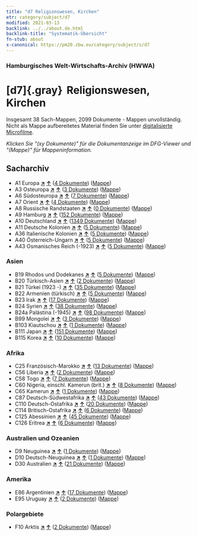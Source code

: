```yaml
---
title: "d7 Religionswesen, Kirchen"
etr: category/subject/d7
modified: 2021-03-13
backlink: ../../about.de.html
backlink-title: "Systematik-Übersicht"
fn-stub: about
x-canonical: https://pm20.zbw.eu/category/subject/s/d7
---
```


### Hamburgisches Welt-Wirtschafts-Archiv (HWWA)
# [d7]{.gray}&#8201; Religionswesen, Kirchen&#160; 




Insgesamt 38 Sach-Mappen, 2099 Dokumente - Mappen unvollständig.
Nicht als Mappe aufbereitetes Material finden Sie unter [digitalisierte Microfilme](/film/h1_sh.de.html).

_Klicken Sie "(xy Dokumente)" für die Dokumentanzeige im DFG-Viewer und "(Mappe)" für Mappeninformation._

## Sacharchiv



- A1 Europa [**&nearr;**](../../../geo/i/140892/about.de.html "Europa (alle Mappen)") [**&uarr;**](../../../geo/about.de.html#A1 "Ländersystematik") (<a href="https://pm20.zbw.eu/dfgview/sh/140892,144241" title="über: Europa : Religionswesen, Kirchen" target="_blank">4 Dokumente</a>) ([Mappe](../../../../folder/sh/1408xx/140892/1442xx/144241/about.de.html))
- A3 Osteuropa [**&nearr;**](../../../geo/i/140896/about.de.html "Osteuropa (alle Mappen)") [**&uarr;**](../../../geo/about.de.html#A3 "Ländersystematik") (<a href="https://pm20.zbw.eu/dfgview/sh/140896,144241" title="über: Osteuropa : Religionswesen, Kirchen" target="_blank">3 Dokumente</a>) ([Mappe](../../../../folder/sh/1408xx/140896/1442xx/144241/about.de.html))
- A6 Südosteuropa [**&nearr;**](../../../geo/i/140900/about.de.html "Südosteuropa (alle Mappen)") [**&uarr;**](../../../geo/about.de.html#A6 "Ländersystematik") (<a href="https://pm20.zbw.eu/dfgview/sh/140900,144241" title="über: Südosteuropa : Religionswesen, Kirchen" target="_blank">7 Dokumente</a>) ([Mappe](../../../../folder/sh/1409xx/140900/1442xx/144241/about.de.html))
- A7 Orient [**&nearr;**](../../../geo/i/140902/about.de.html "Orient (alle Mappen)") [**&uarr;**](../../../geo/about.de.html#A7 "Ländersystematik") (<a href="https://pm20.zbw.eu/dfgview/sh/140902,144241" title="über: Orient : Religionswesen, Kirchen" target="_blank">4 Dokumente</a>) ([Mappe](../../../../folder/sh/1409xx/140902/1442xx/144241/about.de.html))
- A8 Russische Randstaaten [**&nearr;**](../../../geo/i/140904/about.de.html "Russische Randstaaten (alle Mappen)") [**&uarr;**](../../../geo/about.de.html#A8 "Ländersystematik") (<a href="https://pm20.zbw.eu/dfgview/sh/140904,144241" title="über: Russische Randstaaten : Religionswesen, Kirchen" target="_blank">0 Dokumente</a>) ([Mappe](../../../../folder/sh/1409xx/140904/1442xx/144241/about.de.html))
- A9 Hamburg [**&nearr;**](../../../geo/i/140905/about.de.html "Hamburg (alle Mappen)") [**&uarr;**](../../../geo/about.de.html#A9 "Ländersystematik") (<a href="https://pm20.zbw.eu/dfgview/sh/140905,144241" title="über: Hamburg : Religionswesen, Kirchen" target="_blank">152 Dokumente</a>) ([Mappe](../../../../folder/sh/1409xx/140905/1442xx/144241/about.de.html))
- A10 Deutschland [**&nearr;**](../../../geo/i/126128/about.de.html "Deutschland (alle Mappen)") [**&uarr;**](../../../geo/about.de.html#A10 "Ländersystematik") (<a href="https://pm20.zbw.eu/dfgview/sh/126128,144241" title="über: Deutschland : Religionswesen, Kirchen" target="_blank">1349 Dokumente</a>) ([Mappe](../../../../folder/sh/1261xx/126128/1442xx/144241/about.de.html))
- A11 Deutsche Kolonien [**&nearr;**](../../../geo/i/140960/about.de.html "Deutsche Kolonien (alle Mappen)") [**&uarr;**](../../../geo/about.de.html#A11 "Ländersystematik") (<a href="https://pm20.zbw.eu/dfgview/sh/140960,144241" title="über: Deutsche Kolonien : Religionswesen, Kirchen" target="_blank">5 Dokumente</a>) ([Mappe](../../../../folder/sh/1409xx/140960/1442xx/144241/about.de.html))
- A36 Italienische Kolonien [**&nearr;**](../../../geo/i/141012/about.de.html "Italienische Kolonien (alle Mappen)") [**&uarr;**](../../../geo/about.de.html#A36 "Ländersystematik") (<a href="https://pm20.zbw.eu/dfgview/sh/141012,144241" title="über: Italienische Kolonien : Religionswesen, Kirchen" target="_blank">5 Dokumente</a>) ([Mappe](../../../../folder/sh/1410xx/141012/1442xx/144241/about.de.html))
- A40 Österreich-Ungarn [**&nearr;**](../../../geo/i/126127/about.de.html "Österreich-Ungarn (alle Mappen)") [**&uarr;**](../../../geo/about.de.html#A40 "Ländersystematik") (<a href="https://pm20.zbw.eu/dfgview/sh/126127,144241" title="über: Österreich-Ungarn : Religionswesen, Kirchen" target="_blank">5 Dokumente</a>) ([Mappe](../../../../folder/sh/1261xx/126127/1442xx/144241/about.de.html))
- A43 Osmanisches Reich (-1923) [**&nearr;**](../../../geo/i/141034/about.de.html "Osmanisches Reich (-1923) (alle Mappen)") [**&uarr;**](../../../geo/about.de.html#A43 "Ländersystematik") (<a href="https://pm20.zbw.eu/dfgview/sh/141034,144241" title="über: Osmanisches Reich (-1923) : Religionswesen, Kirchen" target="_blank">5 Dokumente</a>) ([Mappe](../../../../folder/sh/1410xx/141034/1442xx/144241/about.de.html))

### Asien

- B19 Rhodos und Dodekanes [**&nearr;**](../../../geo/i/141106/about.de.html "Rhodos und Dodekanes (alle Mappen)") [**&uarr;**](../../../geo/about.de.html#B19 "Ländersystematik") (<a href="https://pm20.zbw.eu/dfgview/sh/141106,144241" title="über: Rhodos und Dodekanes : Religionswesen, Kirchen" target="_blank">5 Dokumente</a>) ([Mappe](../../../../folder/sh/1411xx/141106/1442xx/144241/about.de.html))
- B20 Türkisch-Asien [**&nearr;**](../../../geo/i/141108/about.de.html "Türkisch-Asien (alle Mappen)") [**&uarr;**](../../../geo/about.de.html#B20 "Ländersystematik") (<a href="https://pm20.zbw.eu/dfgview/sh/141108,144241" title="über: Türkisch-Asien : Religionswesen, Kirchen" target="_blank">2 Dokumente</a>) ([Mappe](../../../../folder/sh/1411xx/141108/1442xx/144241/about.de.html))
- B21 Türkei (1923 -) [**&nearr;**](../../../geo/i/141111/about.de.html "Türkei (1923 -) (alle Mappen)") [**&uarr;**](../../../geo/about.de.html#B21 "Ländersystematik") (<a href="https://pm20.zbw.eu/dfgview/sh/141111,144241" title="über: Türkei (1923 -) : Religionswesen, Kirchen" target="_blank">35 Dokumente</a>) ([Mappe](../../../../folder/sh/1411xx/141111/1442xx/144241/about.de.html))
- B22 Armenien (türkisch) [**&nearr;**](../../../geo/i/141112/about.de.html "Armenien (türkisch) (alle Mappen)") [**&uarr;**](../../../geo/about.de.html#B22 "Ländersystematik") (<a href="https://pm20.zbw.eu/dfgview/sh/141112,144241" title="über: Armenien (türkisch) : Religionswesen, Kirchen" target="_blank">5 Dokumente</a>) ([Mappe](../../../../folder/sh/1411xx/141112/1442xx/144241/about.de.html))
- B23 Irak [**&nearr;**](../../../geo/i/141113/about.de.html "Irak (alle Mappen)") [**&uarr;**](../../../geo/about.de.html#B23 "Ländersystematik") (<a href="https://pm20.zbw.eu/dfgview/sh/141113,144241" title="über: Irak : Religionswesen, Kirchen" target="_blank">17 Dokumente</a>) ([Mappe](../../../../folder/sh/1411xx/141113/1442xx/144241/about.de.html))
- B24 Syrien [**&nearr;**](../../../geo/i/141114/about.de.html "Syrien (alle Mappen)") [**&uarr;**](../../../geo/about.de.html#B24 "Ländersystematik") (<a href="https://pm20.zbw.eu/dfgview/sh/141114,144241" title="über: Syrien : Religionswesen, Kirchen" target="_blank">38 Dokumente</a>) ([Mappe](../../../../folder/sh/1411xx/141114/1442xx/144241/about.de.html))
- B24a Palästina (-1945) [**&nearr;**](../../../geo/i/141115/about.de.html "Palästina (-1945) (alle Mappen)") [**&uarr;**](../../../geo/about.de.html#B24a "Ländersystematik") (<a href="https://pm20.zbw.eu/dfgview/sh/141115,144241" title="über: Palästina (-1945) : Religionswesen, Kirchen" target="_blank">98 Dokumente</a>) ([Mappe](../../../../folder/sh/1411xx/141115/1442xx/144241/about.de.html))
- B99 Mongolei [**&nearr;**](../../../geo/i/141261/about.de.html "Mongolei (alle Mappen)") [**&uarr;**](../../../geo/about.de.html#B99 "Ländersystematik") (<a href="https://pm20.zbw.eu/dfgview/sh/141261,144241" title="über: Mongolei : Religionswesen, Kirchen" target="_blank">3 Dokumente</a>) ([Mappe](../../../../folder/sh/1412xx/141261/1442xx/144241/about.de.html))
- B103 Kiautschou [**&nearr;**](../../../geo/i/126163/about.de.html "Kiautschou (alle Mappen)") [**&uarr;**](../../../geo/about.de.html#B103 "Ländersystematik") (<a href="https://pm20.zbw.eu/dfgview/sh/126163,144241" title="über: Kiautschou : Religionswesen, Kirchen" target="_blank">1 Dokumente</a>) ([Mappe](../../../../folder/sh/1261xx/126163/1442xx/144241/about.de.html))
- B111 Japan [**&nearr;**](../../../geo/i/141272/about.de.html "Japan (alle Mappen)") [**&uarr;**](../../../geo/about.de.html#B111 "Ländersystematik") (<a href="https://pm20.zbw.eu/dfgview/sh/141272,144241" title="über: Japan : Religionswesen, Kirchen" target="_blank">151 Dokumente</a>) ([Mappe](../../../../folder/sh/1412xx/141272/1442xx/144241/about.de.html))
- B115 Korea [**&nearr;**](../../../geo/i/141276/about.de.html "Korea (alle Mappen)") [**&uarr;**](../../../geo/about.de.html#B115 "Ländersystematik") (<a href="https://pm20.zbw.eu/dfgview/sh/141276,144241" title="über: Korea : Religionswesen, Kirchen" target="_blank">10 Dokumente</a>) ([Mappe](../../../../folder/sh/1412xx/141276/1442xx/144241/about.de.html))

### Afrika

- C25 Französisch-Marokko [**&nearr;**](../../../geo/i/141358/about.de.html "Französisch-Marokko (alle Mappen)") [**&uarr;**](../../../geo/about.de.html#C25 "Ländersystematik") (<a href="https://pm20.zbw.eu/dfgview/sh/141358,144241" title="über: Französisch-Marokko : Religionswesen, Kirchen" target="_blank">13 Dokumente</a>) ([Mappe](../../../../folder/sh/1413xx/141358/1442xx/144241/about.de.html))
- C56 Liberia [**&nearr;**](../../../geo/i/141405/about.de.html "Liberia (alle Mappen)") [**&uarr;**](../../../geo/about.de.html#C56 "Ländersystematik") (<a href="https://pm20.zbw.eu/dfgview/sh/141405,144241" title="über: Liberia : Religionswesen, Kirchen" target="_blank">2 Dokumente</a>) ([Mappe](../../../../folder/sh/1414xx/141405/1442xx/144241/about.de.html))
- C58 Togo [**&nearr;**](../../../geo/i/141408/about.de.html "Togo (alle Mappen)") [**&uarr;**](../../../geo/about.de.html#C58 "Ländersystematik") (<a href="https://pm20.zbw.eu/dfgview/sh/141408,144241" title="über: Togo : Religionswesen, Kirchen" target="_blank">7 Dokumente</a>) ([Mappe](../../../../folder/sh/1414xx/141408/1442xx/144241/about.de.html))
- C60 Nigeria, einschl. Kamerun (brit.) [**&nearr;**](../../../geo/i/141409/about.de.html "Nigeria, einschl. Kamerun (brit.) (alle Mappen)") [**&uarr;**](../../../geo/about.de.html#C60 "Ländersystematik") (<a href="https://pm20.zbw.eu/dfgview/sh/141409,144241" title="über: Nigeria, einschl. Kamerun (brit.) : Religionswesen, Kirchen" target="_blank">8 Dokumente</a>) ([Mappe](../../../../folder/sh/1414xx/141409/1442xx/144241/about.de.html))
- C65 Kamerun [**&nearr;**](../../../geo/i/141410/about.de.html "Kamerun (alle Mappen)") [**&uarr;**](../../../geo/about.de.html#C65 "Ländersystematik") (<a href="https://pm20.zbw.eu/dfgview/sh/141410,144241" title="über: Kamerun : Religionswesen, Kirchen" target="_blank">1 Dokumente</a>) ([Mappe](../../../../folder/sh/1414xx/141410/1442xx/144241/about.de.html))
- C87 Deutsch-Südwestafrika [**&nearr;**](../../../geo/i/141450/about.de.html "Deutsch-Südwestafrika (alle Mappen)") [**&uarr;**](../../../geo/about.de.html#C87 "Ländersystematik") (<a href="https://pm20.zbw.eu/dfgview/sh/141450,144241" title="über: Deutsch-Südwestafrika : Religionswesen, Kirchen" target="_blank">43 Dokumente</a>) ([Mappe](../../../../folder/sh/1414xx/141450/1442xx/144241/about.de.html))
- C110 Deutsch-Ostafrika [**&nearr;**](../../../geo/i/141471/about.de.html "Deutsch-Ostafrika (alle Mappen)") [**&uarr;**](../../../geo/about.de.html#C110 "Ländersystematik") (<a href="https://pm20.zbw.eu/dfgview/sh/141471,144241" title="über: Deutsch-Ostafrika : Religionswesen, Kirchen" target="_blank">20 Dokumente</a>) ([Mappe](../../../../folder/sh/1414xx/141471/1442xx/144241/about.de.html))
- C114 Britisch-Ostafrika [**&nearr;**](../../../geo/i/141473/about.de.html "Britisch-Ostafrika (alle Mappen)") [**&uarr;**](../../../geo/about.de.html#C114 "Ländersystematik") (<a href="https://pm20.zbw.eu/dfgview/sh/141473,144241" title="über: Britisch-Ostafrika : Religionswesen, Kirchen" target="_blank">6 Dokumente</a>) ([Mappe](../../../../folder/sh/1414xx/141473/1442xx/144241/about.de.html))
- C125 Abessinien [**&nearr;**](../../../geo/i/141482/about.de.html "Abessinien (alle Mappen)") [**&uarr;**](../../../geo/about.de.html#C125 "Ländersystematik") (<a href="https://pm20.zbw.eu/dfgview/sh/141482,144241" title="über: Abessinien : Religionswesen, Kirchen" target="_blank">45 Dokumente</a>) ([Mappe](../../../../folder/sh/1414xx/141482/1442xx/144241/about.de.html))
- C126 Eritrea [**&nearr;**](../../../geo/i/141483/about.de.html "Eritrea (alle Mappen)") [**&uarr;**](../../../geo/about.de.html#C126 "Ländersystematik") (<a href="https://pm20.zbw.eu/dfgview/sh/141483,144241" title="über: Eritrea : Religionswesen, Kirchen" target="_blank">6 Dokumente</a>) ([Mappe](../../../../folder/sh/1414xx/141483/1442xx/144241/about.de.html))

### Australien und Ozeanien

- D9 Neuguinea [**&nearr;**](../../../geo/i/141600/about.de.html "Neuguinea (alle Mappen)") [**&uarr;**](../../../geo/about.de.html#D9 "Ländersystematik") (<a href="https://pm20.zbw.eu/dfgview/sh/141600,144241" title="über: Neuguinea : Religionswesen, Kirchen" target="_blank">1 Dokumente</a>) ([Mappe](../../../../folder/sh/1416xx/141600/1442xx/144241/about.de.html))
- D10 Deutsch-Neuguinea [**&nearr;**](../../../geo/i/141601/about.de.html "Deutsch-Neuguinea (alle Mappen)") [**&uarr;**](../../../geo/about.de.html#D10 "Ländersystematik") (<a href="https://pm20.zbw.eu/dfgview/sh/141601,144241" title="über: Deutsch-Neuguinea : Religionswesen, Kirchen" target="_blank">1 Dokumente</a>) ([Mappe](../../../../folder/sh/1416xx/141601/1442xx/144241/about.de.html))
- D30 Australien [**&nearr;**](../../../geo/i/141621/about.de.html "Australien (alle Mappen)") [**&uarr;**](../../../geo/about.de.html#D30 "Ländersystematik") (<a href="https://pm20.zbw.eu/dfgview/sh/141621,144241" title="über: Australien : Religionswesen, Kirchen" target="_blank">21 Dokumente</a>) ([Mappe](../../../../folder/sh/1416xx/141621/1442xx/144241/about.de.html))

### Amerika

- E86 Argentinien [**&nearr;**](../../../geo/i/141692/about.de.html "Argentinien (alle Mappen)") [**&uarr;**](../../../geo/about.de.html#E86 "Ländersystematik") (<a href="https://pm20.zbw.eu/dfgview/sh/141692,144241" title="über: Argentinien : Religionswesen, Kirchen" target="_blank">17 Dokumente</a>) ([Mappe](../../../../folder/sh/1416xx/141692/1442xx/144241/about.de.html))
- E95 Uruguay [**&nearr;**](../../../geo/i/141695/about.de.html "Uruguay (alle Mappen)") [**&uarr;**](../../../geo/about.de.html#E95 "Ländersystematik") (<a href="https://pm20.zbw.eu/dfgview/sh/141695,144241" title="über: Uruguay : Religionswesen, Kirchen" target="_blank">2 Dokumente</a>) ([Mappe](../../../../folder/sh/1416xx/141695/1442xx/144241/about.de.html))

### Polargebiete

- F10 Arktis [**&nearr;**](../../../geo/i/141702/about.de.html "Arktis (alle Mappen)") [**&uarr;**](../../../geo/about.de.html#F10 "Ländersystematik") (<a href="https://pm20.zbw.eu/dfgview/sh/141702,144241" title="über: Arktis : Religionswesen, Kirchen" target="_blank">2 Dokumente</a>) ([Mappe](../../../../folder/sh/1417xx/141702/1442xx/144241/about.de.html))


